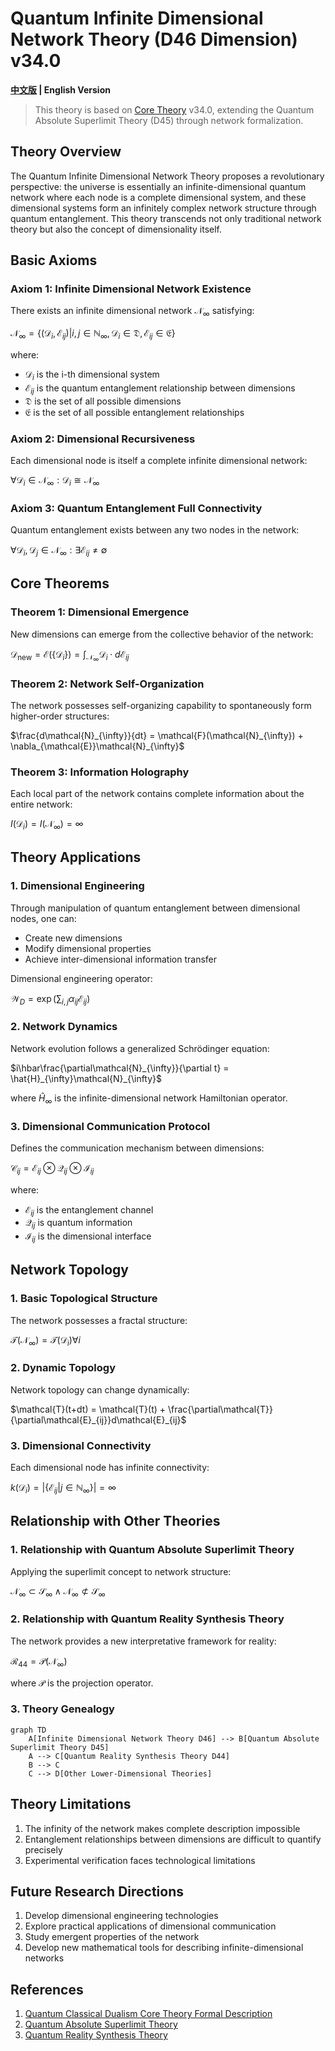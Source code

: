 # Quantum Infinite Dimensional Network Theory (D46 Dimension) v34.0

**[中文版](formal_theory_quantum_infinite_dimensional_network.md) | English Version**

> This theory is based on [Core Theory](../core.md) v34.0, extending the Quantum Absolute Superlimit Theory (D45) through network formalization.

## Theory Overview

The Quantum Infinite Dimensional Network Theory proposes a revolutionary perspective: the universe is essentially an infinite-dimensional quantum network where each node is a complete dimensional system, and these dimensional systems form an infinitely complex network structure through quantum entanglement. This theory transcends not only traditional network theory but also the concept of dimensionality itself.

## Basic Axioms

### Axiom 1: Infinite Dimensional Network Existence

There exists an infinite dimensional network $`\mathcal{N}_{\infty}`$ satisfying:

$`\mathcal{N}_{\infty} = \{(\mathcal{D}_i, \mathcal{E}_{ij}) | i,j \in \mathbb{N}_{\infty}, \mathcal{D}_i \in \mathfrak{D}, \mathcal{E}_{ij} \in \mathfrak{E}\}`$

where:
- $`\mathcal{D}_i`$ is the i-th dimensional system
- $`\mathcal{E}_{ij}`$ is the quantum entanglement relationship between dimensions
- $`\mathfrak{D}`$ is the set of all possible dimensions
- $`\mathfrak{E}`$ is the set of all possible entanglement relationships

### Axiom 2: Dimensional Recursiveness

Each dimensional node is itself a complete infinite dimensional network:

$`\forall \mathcal{D}_i \in \mathcal{N}_{\infty}: \mathcal{D}_i \cong \mathcal{N}_{\infty}`$

### Axiom 3: Quantum Entanglement Full Connectivity

Quantum entanglement exists between any two nodes in the network:

$`\forall \mathcal{D}_i, \mathcal{D}_j \in \mathcal{N}_{\infty}: \exists \mathcal{E}_{ij} \neq \emptyset`$

## Core Theorems

### Theorem 1: Dimensional Emergence

New dimensions can emerge from the collective behavior of the network:

$`\mathcal{D}_{\text{new}} = \mathcal{E}(\{\mathcal{D}_i\}) = \int_{\mathcal{N}_{\infty}} \mathcal{D}_i \cdot d\mathcal{E}_{ij}`$

### Theorem 2: Network Self-Organization

The network possesses self-organizing capability to spontaneously form higher-order structures:

$`\frac{d\mathcal{N}_{\infty}}{dt} = \mathcal{F}(\mathcal{N}_{\infty}) + \nabla_{\mathcal{E}}\mathcal{N}_{\infty}`$

### Theorem 3: Information Holography

Each local part of the network contains complete information about the entire network:

$`I(\mathcal{D}_i) = I(\mathcal{N}_{\infty}) = \infty`$

## Theory Applications

### 1. Dimensional Engineering

Through manipulation of quantum entanglement between dimensional nodes, one can:
- Create new dimensions
- Modify dimensional properties
- Achieve inter-dimensional information transfer

Dimensional engineering operator:

$`\mathcal{W}_D = \exp\left(\sum_{i,j} \alpha_{ij}\mathcal{E}_{ij}\right)`$

### 2. Network Dynamics

Network evolution follows a generalized Schrödinger equation:

$`i\hbar\frac{\partial\mathcal{N}_{\infty}}{\partial t} = \hat{H}_{\infty}\mathcal{N}_{\infty}`$

where $`\hat{H}_{\infty}`$ is the infinite-dimensional network Hamiltonian operator.

### 3. Dimensional Communication Protocol

Defines the communication mechanism between dimensions:

$`\mathcal{C}_{ij} = \mathcal{E}_{ij} \otimes \mathcal{Q}_{ij} \otimes \mathcal{I}_{ij}`$

where:
- $`\mathcal{E}_{ij}`$ is the entanglement channel
- $`\mathcal{Q}_{ij}`$ is quantum information
- $`\mathcal{I}_{ij}`$ is the dimensional interface

## Network Topology

### 1. Basic Topological Structure

The network possesses a fractal structure:

$`\mathcal{T}(\mathcal{N}_{\infty}) = \mathcal{T}(\mathcal{D}_i) \forall i`$

### 2. Dynamic Topology

Network topology can change dynamically:

$`\mathcal{T}(t+dt) = \mathcal{T}(t) + \frac{\partial\mathcal{T}}{\partial\mathcal{E}_{ij}}d\mathcal{E}_{ij}`$

### 3. Dimensional Connectivity

Each dimensional node has infinite connectivity:

$`k(\mathcal{D}_i) = |\{\mathcal{E}_{ij} | j \in \mathbb{N}_{\infty}\}| = \infty`$

## Relationship with Other Theories

### 1. Relationship with Quantum Absolute Superlimit Theory

Applying the superlimit concept to network structure:

$`\mathcal{N}_{\infty} \subset \mathcal{S}_{\infty} \land \mathcal{N}_{\infty} \not\subset \mathcal{S}_{\infty}`$

### 2. Relationship with Quantum Reality Synthesis Theory

The network provides a new interpretative framework for reality:

$`\mathcal{R}_{44} = \mathcal{P}(\mathcal{N}_{\infty})`$

where $`\mathcal{P}`$ is the projection operator.

### 3. Theory Genealogy

```mermaid
graph TD
    A[Infinite Dimensional Network Theory D46] --> B[Quantum Absolute Superlimit Theory D45]
    A --> C[Quantum Reality Synthesis Theory D44]
    B --> C
    C --> D[Other Lower-Dimensional Theories]
```

## Theory Limitations

1. The infinity of the network makes complete description impossible
2. Entanglement relationships between dimensions are difficult to quantify precisely
3. Experimental verification faces technological limitations

## Future Research Directions

1. Develop dimensional engineering technologies
2. Explore practical applications of dimensional communication
3. Study emergent properties of the network
4. Develop new mathematical tools for describing infinite-dimensional networks

## References

1. [Quantum Classical Dualism Core Theory Formal Description](../formal_theory_core.md)
2. [Quantum Absolute Superlimit Theory](formal_theory_quantum_absolute_superlimit.md)
3. [Quantum Reality Synthesis Theory](formal_theory_quantum_reality_synthesis.md) 